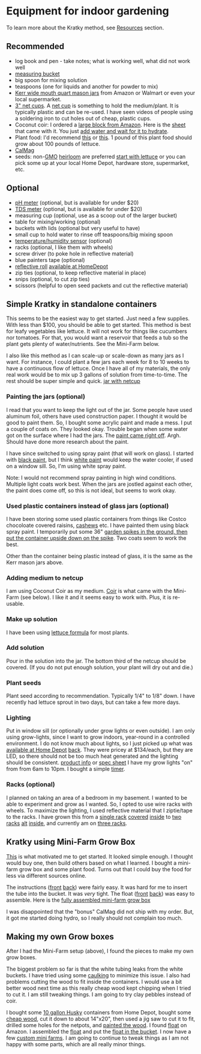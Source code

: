 # Equipment for indoor gardening

To learn more about the Kratky method, see [Resources](../resources/README.md) section.

## Recommended
* log book and pen - take notes; what is working well, what did not work well 
* [measuring bucket](measuring_bucket.jpg)
* big spoon for mixing solution
* teaspoons (one for liquids and another for powder to mix)
* [Kerr wide mouth quart mason jars](kerr_wide_mouth_quart_jars.jpg) from Amazon or Walmart or even your local supermarket. 
* [3" net cups](https://smile.amazon.com/gp/product/B077S4GPKL). A [net cup](net_cup.jpg) is something to hold the medium/plant. It is typically plastic and can be re-used. I have seen videos of people using a soldering iron to cut holes out of cheap, plastic cups.
* Coconut coir: I ordered a [large block from Amazon](https://smile.amazon.com/gp/product/B003MOD2HY). Here is the [sheet](coir_big.jpg) that came with it. You just [add water and wait for it to hydrate](coir_absorbing_water.jpg).
* Plant food: I'd recommend [this](https://smile.amazon.com/Fertilizer-Minerals-Greenway-Biotech-Inc/dp/B07DM4WTT1) or [this](https://www.healthrangerstore.com/collections/ultraclean-plant-food/products/lettuce-formula-8-15-36-1-lb). 1 pound of this plant food should grow about 100 pounds of lettuce.
* [CalMag](https://smile.amazon.com/General-Hydroponics-GH1772-CALiMAGic-Quart/dp/B00GZRKI40)
* seeds: non-[GMO](https://en.wikipedia.org/wiki/Genetically_modified_organism) [heirloom](https://en.wikipedia.org/wiki/Heirloom_plant) are preferred [start with lettuce](https://smile.amazon.com/gp/product/B00P18ZNNA) or you can pick some up at your local Home Depot, hardware store, supermarket, etc.

## Optional
* [pH meter](https://smile.amazon.com/gp/product/B07JC9BSNRpH) (optional, but is available for under $20)
* [TDS meter](https://smile.amazon.com/gp/product/B07JC9BSNR) (optional, but is available for under $20)
* measuring cup (optional, use as a scoop out of the larger bucket)
* table for mixing/working (optional)
* buckets with lids (optional but very useful to have)
* small cup to hold water to rinse off teaspoons/big mixing spoon
* [temperature/humidity sensor](temp_and_humidity.jpg) (optional)
* racks (optional, I like them with wheels)
* screw driver (to poke hole in reflective material)
* blue painters tape (optional)
* [reflective roll](reflective_roll.jpg) [available at HomeDepot](https://www.homedepot.com/p/Reflectix-16-in-x-25-ft-Double-Reflective-Insulation-Roll-with-Staple-Tab-Edge-ST16025/100012574)
* zip ties (optional, to keep reflective material in place)
* snips (optional, to cut zip ties)
* scissors (helpful to open seed packets and cut the reflective material)

## Simple Kratky in standalone containers
This seems to be the easiest way to get started. Just need a few supplies. With less than $100, you should be able to get started. This method is best for leafy vegetables like lettuce. It will not work for things like cucumbers nor tomatoes. For that, you would want a reservoir that feeds a tub so the plant gets plenty of water/nutrients. See the Mini-Farm below.

I also like this method as I can scale-up or scale-down as many jars as I want. For instance, I could plant a few jars each week for 8 to 10 weeks to have a continuous flow of lettuce. Once I have all of my materials, the only real work would be to mix up 3 gallons of solution from time-to-time. The rest should be super simple and quick. [jar with netcup](jar_with_netcup.jpg)

### Painting the jars (optional)
I read that you want to keep the light out of the jar. Some people have used aluminum foil, others have used construction paper. I thought it would be good to paint them. So, I bought some acrylic paint and made a mess. I put a couple of coats on. They looked okay. Trouble began when some water got on the surface where I had the jars. The [paint came right off](do_not_use_acrylic.jpg). Argh. Should have done more research about the paint.

I have since switched to using spray paint (that will work on glass). I started with [black paint](krylon_51601_black_gloss.jpg), but I think [white paint](krylon_51501_white_gloss.jpg) would keep the water cooler, if used on a window sill. So, I'm using white spray paint.

Note: I would not recommend spray painting in high wind conditions. Multiple light coats work best.
When the jars are jostled against each other, the paint does come off, so this is not ideal, but seems to work okay.

### Used plastic containers instead of glass jars (optional)
I have been storing some used plastic containers from things like Costco chocoloate covered raisins, [cashews](cashew_jar.jpeg) etc. I have painted them using black spray paint. I temporarily put some 36" [garden spikes in the ground, then put the container upside down on the spike](plastic_jugs_being_painted.jpg). Two coats seem to work the best.

Other than the container being plastic instead of glass, it is the same as the Kerr mason jars above.

### Adding medium to netcup
I am using Coconut Coir as my medium. [Coir](coir.jpg) is what came with the Mini-Farm (see below). I like it and it seems easy to work with. Plus, it is re-usable. 

### Make up solution
I have been using [lettuce formula](../nutrients/README.md#Lettuce) for most plants.

### Add solution
Pour in the solution into the jar. The bottom third of the netcup should be covered. (If you do not put enough solution, your plant will dry out and die.)

### Plant seeds
Plant seed according to recommendation. Typically 1/4" to 1/8" down. I have recently had lettuce sprout in two days, but can take a few more days.

### Lighting
Put in window sill (or optionally under grow lights or even outside). I am only using grow-lights, since I want to grow indoors, year-round in a controlled environment. I do not know much about lights, so I just picked up what was [available at Home Depot](led_light_front.jpg) [back](led_light_back.jpg). They were pricey at $134/each, but they are LED, so there should not be too much heat generated and the lighting should be consistent. [product info](https://www.feit.com/products/grow-lights/blue-spectrum-dual-2ft-led-plant-grow-light-3/) or [spec sheet](GLP14FS_HB_80W_LED_SpecSheet.pdf) I have my grow lights "on" from from 6am to 10pm. I bought a simple [timer](https://smile.amazon.com/gp/product/B00MVFF59S).

### Racks (optional)
I planned on taking an area of a bedroom in my basement. I wanted to be able to experiment and grow as I wanted. So, I opted to use wire racks with wheels. To maximize the lighting, I used reflective material that I ziptie/tape to the racks. I have grown this from a [single rack](single_rack.jpg) [covered](single_rack2.jpg) [inside](one_rack2.jpg) to [two racks](two_racks.jpg) [alt](two_racks2.jpg) [inside](two_racks_internal.jpg), and currently am on [three racks](three_racks_external.jpg). 

## Kratky using Mini-Farm Grow Box
[This](https://www.healthrangerstore.com/collections/mini-farm-grow-box-2-0/products/food-rising-mini-farm-grow-box-2-0-green-leafy-vegetables-starter-kit-with-4-hole-lid) is what motivated me to get started. It looked simple enough. I thought would buy one, then build others based on what I learned. I bought a mini-farm grow box and some plant food. Turns out that I could buy the food for less via different sources online.

The instructions ([front](food_rising_mini_grow_farm_instructions_front.jpg) [back](food_rising_mini_grow_farm_instructions_back.jpg)) were fairly easy. It was hard for me to insert the tube into the bucket. It was _very_ tight. The float ([front](supply_rising_float_front.jpg) [back](supply_rising_float_back.jpg)) was easy to assemble. Here is the [fully assembled mini-farm grow box](supply_rising_assembled.jpg)

I was disappointed that the "bonus" CalMag did not ship with my order. But, it got me started doing hydro, so I really should not complain too much.

## Making my own Grow boxes
After I had the Mini-Farm setup (above), I found the pieces to make my own grow boxes.

The biggest problem so far is that the white tubing leaks from the white buckets. I have tried using some [caulking](bucket_with_caulk.jpg) to minimize this issue. I also had problems cutting the wood to fit inside the containers. I would use a bit better wood next time as this really cheap wood kept chipping when I tried to cut it. I am still tweaking things. I am going to try clay pebbles instead of coir.

I bought some [10 gallon Husky](husky_ten.jpg) containers from Home Depot, bought some [cheap wood](cheap_wood.jpg), cut it down to about 14"x20", then used a jig saw to cut it to fit, drilled some holes for the netpots, and [painted the wood](painted_wood.jpg). I found [float](https://smile.amazon.com/gp/product/B076HJZQMY) on Amazon. I assembled the [float](float_and_tee.jpg) and put the [float in the bucket](float_in_bucket.jpg). I now have a few [custom mini farms](custom_mini_farms.jpg). I am going to continue to tweak things as I am not happy with some parts, which are all really minor things.

